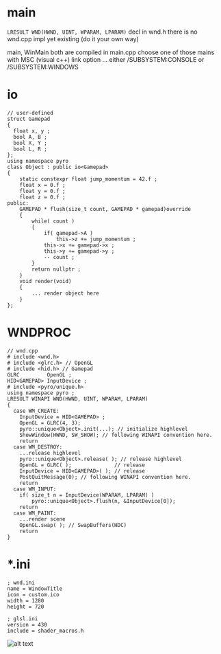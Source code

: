 # main
```LRESULT WND(HWND, UINT, WPARAM, LPARAM)``` 
decl in wnd.h
there is no wnd.cpp impl yet existing (do it your own way)

main, WinMain both are compiled in main.cpp
choose one of those mains with MSC (visual c++) link option
	... either /SUBSYSTEM:CONSOLE or /SUBSYSTEM:WINDOWS
# io
``` 
// user-defined
struct Gamepad
{
  float x, y ;
  bool A, B ;
  bool X, Y ;
  bool L, R ;
};
using namespace pyro
class Object : public io<Gamepad>
{
	static constexpr float jump_momentum = 42.f ;
	float x = 0.f ;
	float y = 0.f ;
	float z = 0.f ;
public:
	GAMEPAD * flush(size_t count, GAMEPAD * gamepad)override
	{
		while( count )
		{
			if( gamepad->A )
				this->z += jump_momentum ;
			this->x += gamepad->x ;
			this->y += gamepad->y ;
			-- count ;
		}
		return nullptr ;
	}
	void render(void)
	{
		... render object here
	}
};
``` 
# WNDPROC

``` 
// wnd.cpp
# include <wnd.h>
# include <glrc.h> // OpenGL
# include <hid.h> // Gamepad
GLRC         OpenGL ;
HID<GAMEPAD> InputDevice ;
# include <pyro/unique.h>
using namespace pyro ;
LRESULT WINAPI WND(HWND, UINT, WPARAM, LPARAM)
{
  case WM_CREATE:
    InputDevice = HID<GAMEPAD> ;
    OpenGL = GLRC(4, 3);
    pyro::unique<Object>.init(...); // initialize highlevel
    ShowWindow(HWND, SW_SHOW); // following WINAPI convention here.
    return
  case WM_DESTROY:
    ...release highlevel
    pyro::unique<Object>.release( ); // release highlevel
    OpenGL = GLRC( );              // release
    InputDevice = HID<GAMEPAD>( ); // release
    PostQuitMessage(0); // following WINAPI convention here.
    return
  case WM_INPUT:
    if( size_t n = InputDevice(WPARAM, LPARAM) )
    	pyro::unique<Object>.flush(n, &InputDevice[0]);
    return
  case WM_PAINT:
    ...render scene
    OpenGL.swap( ); // SwapBuffers(HDC)
    return
}
```
# *.ini
``` 
; wnd.ini
name = WindowTitle
icon = custom.ico
width = 1280
height = 720
``` 

``` 
; glsl.ini
version = 430
include = shader_macros.h
``` 
![alt text](https://repository-images.githubusercontent.com/197114287/6509fe00-a804-11e9-829c-e87bcc9644dc "Pyro Logo")
